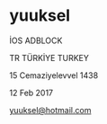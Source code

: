 # yuuksel

İOS ADBLOCK

TR TÜRKİYE TURKEY

15 Cemaziyelevvel 1438 

12 Feb 2017

yuuksel@hotmail.com

